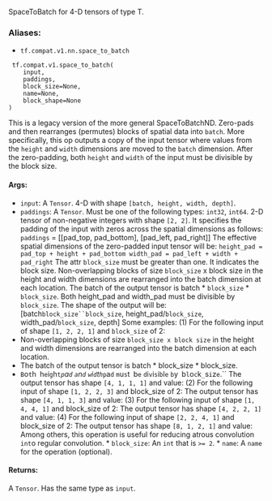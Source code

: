 SpaceToBatch for 4-D tensors of type T.
### Aliases:
- `tf.compat.v1.nn.space_to_batch`

```
 tf.compat.v1.space_to_batch(
    input,
    paddings,
    block_size=None,
    name=None,
    block_shape=None
)
```
This is a legacy version of the more general SpaceToBatchND.
Zero-pads and then rearranges (permutes) blocks of spatial data into `batch`. More specifically, this op outputs a copy of the input tensor where values from the `height` and `width` dimensions are moved to the `batch` dimension. After the zero-padding, both `height` and `width` of the input must be divisible by the block size.
#### Args:
- `input`: A `Tensor`. 4-D with shape `[batch, height, width, depth]`.
- `paddings`: A `Tensor`. Must be one of the following types: `int32`, `int64`. 2-D tensor of non-negative integers with shape `[2, 2]`. It specifies the padding of the input with zeros across the spatial dimensions as follows:
`paddings` = [[pad_top, pad_bottom], [pad_left, pad_right]]
The effective spatial dimensions of the zero-padded input tensor will be:
`height_pad = pad_top + height + pad_bottom
width_pad = pad_left + width + pad_right`
The attr `block_size` must be greater than one. It indicates the block size.
Non-overlapping blocks of size `block_size` x block size in the height and width dimensions are rearranged into the batch dimension at each location.
The batch of the output tensor is batch * `block_size` * `block_size`.
Both height_pad and width_pad must be divisible by `block_size`.
The shape of the output will be:
[batch`block_size``block_size`, height_pad/`block_size`, width_pad/`block_size`, depth]
Some examples:
(1) For the following input of shape `[1, 2, 2, 1]` and `block_size` of 2:
- Non-overlapping blocks of size `block_size x block size` in the height and width dimensions are rearranged into the batch dimension at each location.
- The batch of the output tensor is batch * block_size * block_size.
- ``B``o``t``h`` ``h``e``i``g``h``t``_``p``a``d`` ``a``n``d`` ``w``i``d``t``h``_``p``a``d`` ``m``u``s``t`` ``b``e`` ``d``i``v``i``s``i``b``l``e`` ``b``y`` ``b``l``o``c``k``_``s``i``z``e``.``
The output tensor has shape `[4, 1, 1, 1]` and value:
(2) For the following input of shape `[1, 2, 2, 3]` and block_size of 2:
The output tensor has shape `[4, 1, 1, 3]` and value:
(3) For the following input of shape `[1, 4, 4, 1]` and block_size of 2:
The output tensor has shape `[4, 2, 2, 1]` and value:
(4) For the following input of shape `[2, 2, 4, 1]` and block_size of 2:
The output tensor has shape `[8, 1, 2, 1]` and value:
Among others, this operation is useful for reducing atrous convolution `int`o regular convolution. * `block_size`: An `int` that is `>= 2`. * `name`: A `name` for the operation (optional).
#### Returns:
A `Tensor`. Has the same type as `input`.
